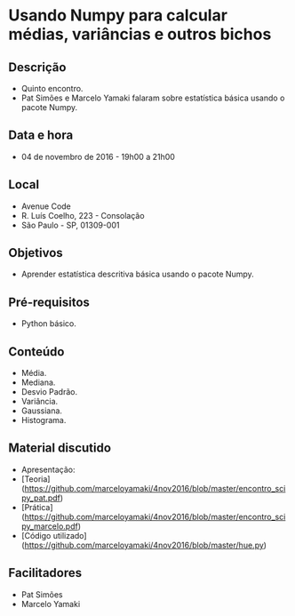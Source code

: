 # Usando Numpy para calcular médias, variâncias e outros bichos

## Descrição
* Quinto encontro.
* Pat Simões e Marcelo Yamaki falaram sobre estatística básica usando o pacote Numpy.

## Data e hora
* 04 de novembro de 2016 - 19h00 a 21h00

## Local
* Avenue Code
* R. Luís Coelho, 223 - Consolação
* São Paulo - SP, 01309-001

## Objetivos
* Aprender estatística descritiva básica usando o pacote Numpy.

## Pré-requisitos
* Python básico.

## Conteúdo
* Média.
* Mediana.
* Desvio Padrão.
* Variância.
* Gaussiana.
* Histograma.

## Material discutido
* Apresentação:
* [Teoria] (https://github.com/marceloyamaki/4nov2016/blob/master/encontro_scipy_pat.pdf)
* [Prática] (https://github.com/marceloyamaki/4nov2016/blob/master/encontro_scipy_marcelo.pdf)
* [Código utilizado] (https://github.com/marceloyamaki/4nov2016/blob/master/hue.py)

## Facilitadores
* Pat Simões
* Marcelo Yamaki
 

